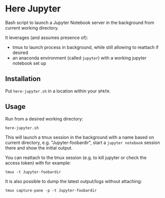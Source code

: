 
# Here Jupyter

Bash script to launch a Jupyter Notebook server in the background from current working directory.


It leverages (and assumes presence of):

- tmux to launch process in background, while still allowing to reattach if desired
- an anaconda environment (called `jupyter`) with a working jupyter notebook set up

## Installation

Put `here-jupyter.sh` in a location within your `$PATH`.

## Usage

Run from a desired working directory:

    here-jupyter.sh

This will launch a tmux session in the background with a name based on current directory, e.g. "Jupyter-foobardir",
start a `jupyter notebook` session there and show the initial output.

You can reattach to the tmux session (e.g. to kill jupyter or check the access token)
with for example:

    tmux -t Jupyter-foobardir

It is also possible to dump the latest output/logs without attaching:

    tmux capture-pane -p -t Jupyter-foobardir

